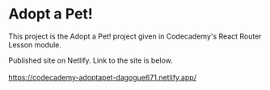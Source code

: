 <h1>Adopt a Pet!</h1>

<p>This project is the Adopt a Pet! project given in Codecademy's React Router Lesson module.</p>

Published site on Netlify. Link to the site is below.
<br/>
<br/>
https://codecademy-adoptapet-dagogue671.netlify.app/
